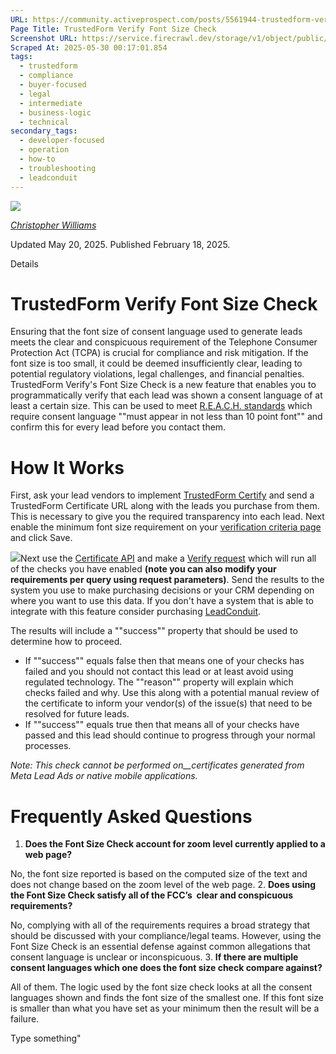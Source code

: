 ```yaml
---
URL: https://community.activeprospect.com/posts/5561944-trustedform-verify-font-size-check
Page Title: TrustedForm Verify Font Size Check
Screenshot URL: https://service.firecrawl.dev/storage/v1/object/public/media/screenshot-c6da0ac9-8854-473e-9982-078e903dbb49.png
Scraped At: 2025-05-30 00:17:01.854
tags:
  - trustedform
  - compliance
  - buyer-focused
  - legal
  - intermediate
  - business-logic
  - technical
secondary_tags:
  - developer-focused
  - operation
  - how-to
  - troubleshooting
  - leadconduit
---
```


[![](https://content2.bloomfire.com/avatars/users/1405246/thumb/thumbnail.png?f=1620827893&Expires=1748567792&Signature=pAhB7qIdcbVx5QwKTBYZYOnQu3BBEdnF~eXNAn5ONmzRwkphGhldfGwOpW~IxRc4v1TZz3dtjUyOr1eVBc7CwNnwUI-0CriXuFoAXmkv5AfJZTN-s7GKe6Q0EQ8o6QlWe9ajHQIIQOKeZyusaTBtqeFcgFIawLjhdXATUfmRR3gdZhzSmuIG7PuMhvBM5CgTs2sZnLkRcsAD6pTdZq~Xl7YN-oyfujb5BIOCVsm6kGnB0d-3qfcfWrNDb0O-aY~rarQJ79s2WIybJ4uYiBwgv0TnkpBGMJ~eJ6ojM47G-4~kj2Snvdxx6t7GSplcMRvlp1i6u62IWpd~6bx6x01JbQ__&Key-Pair-Id=APKAIDFCFZ2UHE5LPIUA)](https://community.activeprospect.com/memberships/7846678-christopher-williams)

[_Christopher Williams_](https://community.activeprospect.com/memberships/7846678-christopher-williams)

Updated May 20, 2025. Published February 18, 2025.

Details

# TrustedForm Verify Font Size Check

Ensuring that the font size of consent language used to generate leads meets the clear and conspicuous requirement of the Telephone Consumer Protection Act (TCPA) is crucial for compliance and risk mitigation. If the font size is too small, it could be deemed insufficiently clear, leading to potential regulatory violations, legal challenges, and financial penalties. TrustedForm Verify's Font Size Check is a new feature that enables you to programmatically verify that each lead was shown a consent language of at least a certain size. This can be used to meet [R.E.A.C.H. standards](https://www.reachmbc.com/reach-standards) which require consent language ""must appear in not less than 10 point font"" and confirm this for every lead before you contact them.

# How It Works

First, ask your lead vendors to implement [TrustedForm Certify](https://activeprospect.com/trustedform/certify?_gl=1*1svxali*_gcl_au*NzQzNzM3ODgwLjE3Mzg1OTY4NTUuMTE5Mzg3NzEzLjE3Mzg4ODY5MzQuMTczODg4Njk1Mg..*_ga*OTA3MjA4OTIuMTY5OTQxNDgwMg..*_ga_QHXBV6N7D1*MTczOTkxNjE0OC42MC4xLjE3Mzk5MjA4NjEuNjAuMC4w) and send a TrustedForm Certificate URL along with the leads you purchase from them. This is necessary to give you the required transparency into each lead. Next enable the minimum font size requirement on your [verification criteria page](https://app.trustedform.com/verification_criteria?__hstc=41051389.ab1f908b568bfa9b2be84914116c78f2.1748564216690.1748564216690.1748564216690.1&__hssc=41051389.1.1748564216690&__hsfp=3707738794) and click Save.

![](https://content2.bloomfire.com/thumbnails/contents/004/817/842/original.png?f=1739920130&Expires=1748567810&Signature=J-iM0DSd1sWKmwQ8PI0I5Ajwa9oK27PMAaw0OQVccPUGJr6C1tysq9AprHMLAGUjrMo62Mg6ecU4JzDxjCJbPMclgkk1QO02smNdDzw-FM406KhMB71rEGptRSxNmAxdGe80Hau3Erx51wn6NYYSYYlfmXUeYRD6Fvau0wIj06YC3eeS0GXo10eUVw7Cd2eTJGlYrvyaReHn56hinR3zMc~crPpsKZ2G-idtC6zBR~XjnQfS42fy3Do0ZDsMbhhJPYLyFfqGqcEYnFxVVjLvdVIorieCQAzLN3Og3uMuzDUBCu3hc0FifkVho15X-dyvtp1m6dE7eVry-Lhxw9~sCw__&Key-Pair-Id=APKAIDFCFZ2UHE5LPIUA)Next use the [Certificate API](https://developers.activeprospect.com/docs/trustedform/api/v4.0/tag/Certificate-URL/) and make a [Verify request](https://developers.activeprospect.com/docs/trustedform/api/v4.0/tag/Verify/) which will run all of the checks you have enabled **(note you can also modify your requirements per query using request parameters)**. Send the results to the system you use to make purchasing decisions or your CRM depending on where you want to use this data. If you don't have a system that is able to integrate with this feature consider purchasing [LeadConduit](https://activeprospect.com/leadconduit).

The results will include a ""success"" property that should be used to determine how to proceed.

- If ""success"" equals false then that means one of your checks has failed and you should not contact this lead or at least avoid using regulated technology. The ""reason"" property will explain which checks failed and why. Use this along with a potential manual review of the certificate to inform your vendor(s) of the issue(s) that need to be resolved for future leads.
- If ""success"" equals true then that means all of your checks have passed and this lead should continue to progress through your normal processes.

_Note: This check cannot be performed on__certificates generated from Meta Lead Ads or native mobile applications._

# Frequently Asked Questions

1. **Does the Font Size Check account for zoom level currently applied to a web page?**

No, the font size reported is based on the computed size of the text and does not change based on the zoom level of the web page.
2. **Does using the Font Size Check satisfy all of the FCC’s  clear and conspicuous requirements?**

No, complying with all of the requirements requires a broad strategy that should be discussed with your compliance/legal teams. However, using the Font Size Check is an essential defense against common allegations that consent language is unclear or inconspicuous.
3. **If there are multiple consent languages which one does the font size check compare against?**

All of them. The logic used by the font size check looks at all the consent languages shown and finds the font size of the smallest one. If this font size is smaller than what you have set as your minimum then the result will be a failure.

Type something"

